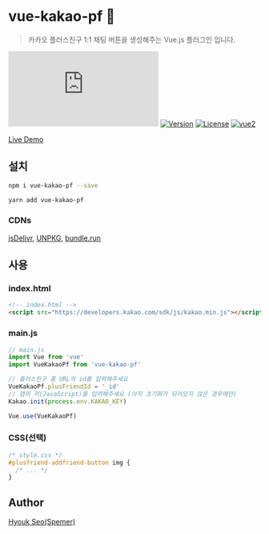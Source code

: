 # vue-kakao-pf 👋

> 카카오 플러스친구 1:1 채팅 버튼을 생성해주는 Vue.js 플러그인 입니다.

[![Gzipsize](https://img.badgesize.io/spemer/vue-kakao-pf/master/src/vue-kakao-pf.js?compression=gzip)](https://www.npmjs.com/package/vue-kakao-pf)
[![Version](https://img.shields.io/npm/v/vue-kakao-pf.svg)](https://www.npmjs.com/package/vue-kakao-pf)
[![License](https://img.shields.io/npm/l/vue-kakao-pf.svg)](https://github.com/spemer/vue-kakao-pf)
[![vue2](https://img.shields.io/badge/vue-2.x-brightgreen.svg)](https://vuejs.org/)

[Live Demo](https://spemer.github.io/vue-kakao-pf/)

## 설치

``` bash
npm i vue-kakao-pf --save
```

``` bash
yarn add vue-kakao-pf
```

### CDNs

[jsDelivr](https://cdn.jsdelivr.net/npm/vue-kakao-pf/),
[UNPKG](https://unpkg.com/vue-kakao-pf/),
[bundle.run](https://bundle.run/vue-kakao-pf)

## 사용

### index.html

``` html
<!-- index.html -->
<script src="https://developers.kakao.com/sdk/js/kakao.min.js"></script>
```

### main.js

``` javascript
// main.js
import Vue from 'vue'
import VueKakaoPf from 'vue-kakao-pf'

// 플러스친구 홈 URL의 id를 입력해주세요
VueKakaoPf.plusFriendId = '_id'
// 앱의 키(JavaScript)를 입력해주세요 (아직 초기화가 되어있지 않은 경우에만)
Kakao.init(process.env.KAKAO_KEY)

Vue.use(VueKakaoPf)
```

### CSS(선택)

``` css
/* style.css */
#plusfriend-addfriend-button img {
  /* ... */
}
```

## Author

[Hyouk Seo(Spemer)](https://github.com/spemer)

